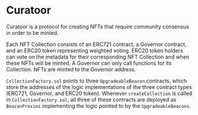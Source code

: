 # Curatoor

Curatoor is a protocol for creating NFTs that require community consensus in order to be minted.

Each NFT Collection consists of an ERC721 contract, a Governor contract, and an ERC20 token representing weighted voting. ERC20 token holders can vote on the metadata for their corresponding NFT Collection and when these NFTs will be minted. A Governor can only call functions for its Collection. NFTs are minted to the Governor address.

`CollectionFactory.sol` points to three `UpgradeableBeacon` contracts, which store the addresses of the logic implementations of the three contract types (ERC721, Governor, and ERC20 token). Whenever `createCollection` is called in `CollectionFactory.sol`, all three of these contracts are deployed as `BeaconProxies` implementing the logic pointed to by the `UpgradeableBeacons`.
